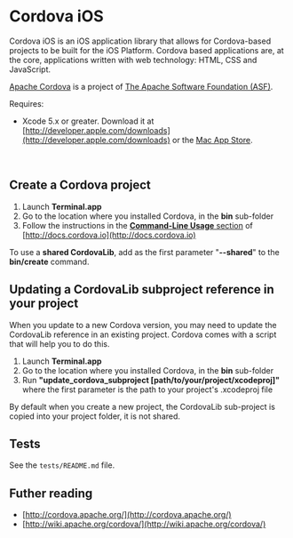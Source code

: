 <!--
#
# Licensed to the Apache Software Foundation (ASF) under one
# or more contributor license agreements.  See the NOTICE file
# distributed with this work for additional information
# regarding copyright ownership.  The ASF licenses this file
# to you under the Apache License, Version 2.0 (the
# "License"); you may not use this file except in compliance
# with the License.  You may obtain a copy of the License at
# 
# http://www.apache.org/licenses/LICENSE-2.0
# 
# Unless required by applicable law or agreed to in writing,
# software distributed under the License is distributed on an
# "AS IS" BASIS, WITHOUT WARRANTIES OR CONDITIONS OF ANY
#  KIND, either express or implied.  See the License for the
# specific language governing permissions and limitations
# under the License.
#
-->
Cordova iOS
=============================================================
Cordova iOS is an iOS application library that allows for Cordova-based projects to be built for the iOS Platform. Cordova based applications are, at the core, applications written with web technology: HTML, CSS and JavaScript.

<a href="http://cordova.apache.org">Apache Cordova</a> is a project of <a href="http://apache.org">The Apache Software Foundation (ASF)</a>.

Requires:

* Xcode 5.x or greater. Download it at [http://developer.apple.com/downloads](http://developer.apple.com/downloads) or the [Mac App Store](http://itunes.apple.com/us/app/xcode/id497799835?mt=12).
<br />


Create a Cordova project
-------------------------------------------------------------

1. Launch **Terminal.app**
2. Go to the location where you installed Cordova, in the **bin** sub-folder
3. Follow the instructions in the [**Command-Line Usage** section](http://cordova.apache.org/docs/en/edge/guide_cli_index.md.html#The%20Command-line%20Interface) of [http://docs.cordova.io](http://docs.cordova.io)

To use a **shared CordovaLib**, add as the first parameter "**--shared**" to the **bin/create** command.
<br />

Updating a CordovaLib subproject reference in your project
-------------------------------------------------------------

When you update to a new Cordova version, you may need to update the CordovaLib reference in an existing project. Cordova comes with a script that will help you to do this. 

1. Launch **Terminal.app**
2. Go to the location where you installed Cordova, in the **bin** sub-folder
3. Run **"update_cordova_subproject [path/to/your/project/xcodeproj]"**  where the first parameter is the path to your project's .xcodeproj file

By default when you create a new project, the CordovaLib sub-project is copied into your project folder, it is not shared.
<br />

Tests
--------------------------------------------------------------------

See the `tests/README.md` file.

Futher reading
-----
* [http://cordova.apache.org/](http://cordova.apache.org/)
* [http://wiki.apache.org/cordova/](http://wiki.apache.org/cordova/)

<br />
